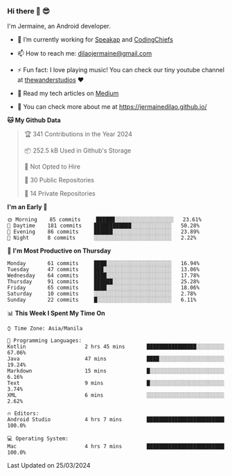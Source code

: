 ### Hi there 👋 😎
I'm Jermaine, an Android developer.

- 🔭 I’m currently working for [Speakap](https://www.speakap.com/) and [CodingChiefs](https://codingchiefs.com/en/)

- 📫 How to reach me: dilaojermaine@gmail.com

- ⚡ Fun fact: I love playing music! You can check our tiny youtube channel at [thewanderstudios](https://www.youtube.com/thewanderstudios) ♥️

- 📖 Read my tech articles on [Medium](https://jermainedilao.medium.com/)

- 👀 You can check more about me at https://jermainedilao.github.io/

<!--
**jermainedilao/jermainedilao** is a ✨ _special_ ✨ repository because its `README.md` (this file) appears on your GitHub profile.

Here are some ideas to get you started:

- 🔭 I’m currently working on ...
- 🌱 I’m currently learning ...
- 👯 I’m looking to collaborate on ...
- 🤔 I’m looking for help with ...
- 💬 Ask me about ...
- 📫 How to reach me: ...
- 😄 Pronouns: ...
- ⚡ Fun fact: ...
-->

<!--START_SECTION:waka-->
**🐱 My Github Data** 

> 🏆 341 Contributions in the Year 2024
 > 
> 📦 252.5 kB Used in Github's Storage 
 > 
> 🚫 Not Opted to Hire
 > 
> 📜 30 Public Repositories 
 > 
> 🔑 14 Private Repositories  
 > 
**I'm an Early 🐤** 

```text
🌞 Morning    85 commits     ██████░░░░░░░░░░░░░░░░░░░   23.61% 
🌆 Daytime    181 commits    ████████████░░░░░░░░░░░░░   50.28% 
🌃 Evening    86 commits     ██████░░░░░░░░░░░░░░░░░░░   23.89% 
🌙 Night      8 commits      ░░░░░░░░░░░░░░░░░░░░░░░░░   2.22%

```
📅 **I'm Most Productive on Thursday** 

```text
Monday       61 commits     ████░░░░░░░░░░░░░░░░░░░░░   16.94% 
Tuesday      47 commits     ███░░░░░░░░░░░░░░░░░░░░░░   13.06% 
Wednesday    64 commits     ████░░░░░░░░░░░░░░░░░░░░░   17.78% 
Thursday     91 commits     ██████░░░░░░░░░░░░░░░░░░░   25.28% 
Friday       65 commits     ████░░░░░░░░░░░░░░░░░░░░░   18.06% 
Saturday     10 commits     ░░░░░░░░░░░░░░░░░░░░░░░░░   2.78% 
Sunday       22 commits     █░░░░░░░░░░░░░░░░░░░░░░░░   6.11%

```


📊 **This Week I Spent My Time On** 

```text
⌚︎ Time Zone: Asia/Manila

💬 Programming Languages: 
Kotlin                   2 hrs 45 mins       ████████████████░░░░░░░░░   67.06% 
Java                     47 mins             ████░░░░░░░░░░░░░░░░░░░░░   19.24% 
Markdown                 15 mins             █░░░░░░░░░░░░░░░░░░░░░░░░   6.16% 
Text                     9 mins              █░░░░░░░░░░░░░░░░░░░░░░░░   3.74% 
XML                      6 mins              ░░░░░░░░░░░░░░░░░░░░░░░░░   2.62%

🔥 Editors: 
Android Studio           4 hrs 7 mins        █████████████████████████   100.0%

💻 Operating System: 
Mac                      4 hrs 7 mins        █████████████████████████   100.0%

```


 Last Updated on 25/03/2024
<!--END_SECTION:waka-->
